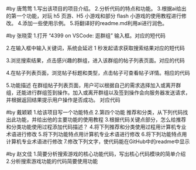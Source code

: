 
#by 唐莺莺
1.写出该项目的项目介绍。
2.分析代码的特点和功能。
3.根据ai给出的第一个功能，对玩 h5 页游、H5 小游戏和部分 flash 小游戏的使用教程进行修改。
4.添加一些使用示例。
5.将翻译好的readme.md利用ai进行润色。

#by 张晓雯
1.打开 “4399 on VSCode: 逛群组” 输入框。对应的短代码

2.在输入框中输入关键词，系统会延迟 1 秒发起请求获取搜索结果对应的短代码

3.浏览搜索结果，点击感兴趣的群组，进入该群组的帖子列表页面。对应的代码

4.在帖子列表页面，浏览帖子标题和类型，点击帖子可查看帖子详情。相应的代码

5.功能描述
在群组帖子列表页面，用户可以根据自己的需求选择加入或离开群组，还能进行群组签到操作。加入或离开群组以及签到操作会向服务器发送请求，并根据返回结果提示用户操作是否成功。
对应代码

#by 戴颖颖
1.给该项目写一个功能特点
2.第四个功能 推荐和分类，从下列代码找出此功能，并给出他的主要功能的使用教程
3.根据代码关键点部分，怎么给推荐和分类功能使用过程添加代码描述？
4.将下列推荐和分类使用过程用计算机专业术语进行修改
5.将下列功能特点用计算机专业术语进行修改
6.将下列功能特点用计算机专业术语进行修改
7.修改下列文字，使代码能在GitHub中的readme中显示


#by 赵文佳
1.简要分析搜索游戏的核心功能代码，写出核心代码模块的简单介绍
2.分析搜索游戏功能的代码简要使用功能
